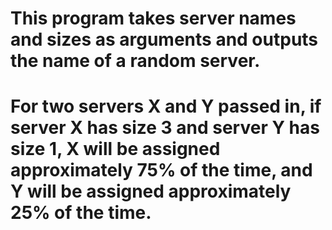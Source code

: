 # This program takes server names and sizes as arguments and outputs the name of a random server. 
# For two servers X and Y passed in, if server X has size 3 and server Y has size 1, X will be assigned approximately 75% of the time, and Y will be assigned approximately 25% of the time.
